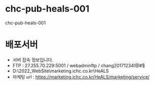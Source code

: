 # chc-pub-heals-001
chc-pub-heals-001



# 배포서버

- 서버 접속 정보입니다.
- FTP : 27.255.70.229:5001 / webadminftp / chang20171234!@#$
- D:\2022_WebSite\marketing.ichc.co.kr\HeALS
- 마케팅 url : https://marketing.ichc.co.kr/HeALS/marketing/service/

